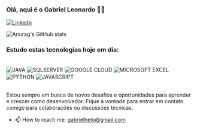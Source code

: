 
### Olá, aqui é o Gabriel Leonardo 👨‍💻

[![Linkedn](https://img.shields.io/badge/LinkedIn-0077B5?style=for-the-badge&logo=linkedin&logoColor=white)](https://www.linkedin.com/in/gabrielanalisedesistemas) 

<!--[![Anurag's GitHub stats](https://github-readme-stats.vercel.app/api?username=gabrielhleonardo)](https://github.com/anuraghazra/github-readme-stats)-->
![Anurag's GitHub stats](https://github-readme-stats.vercel.app/api?username=gabrielhleonardo&show_icons=true&theme=gruvbox)

### Estudo estas tecnologias hoje em dia: 
<div style="display: inline_block"><br/>
    <img align="center" alt="JAVA" src="https://img.shields.io/badge/Java-ED8B00?style=for-the-badge&logo=openjdk&logoColor=white"  />
    <img align="center" alt="SQLSERVER" src="https://img.shields.io/badge/Microsoft_SQL_Server-CC2927?style=for-the-badge&logo=microsoft-sql-server&logoColor=white" />
    <img align="center" alt="GOOGLE CLOUD" src="https://img.shields.io/badge/Google_Cloud-4285F4?style=for-the-badge&logo=google-cloud&logoColor=white" />
     <img align="center" alt="MICROSOFT EXCEL" src="https://img.shields.io/badge/Microsoft_Excel-217346?style=for-the-badge&logo=microsoft-excel&logoColor=white)"  />
     <img align="center" alt="PYTHON" src="https://img.shields.io/badge/Python-3776AB?style=for-the-badge&logo=python&logoColor=white"  />
    <img align="center" alt="JAVASCRIPT" src="https://img.shields.io/badge/JavaScript-F7DF1E?style=for-the-badge&logo=javascript&logoColor=black"  />
    
</div>
<br>

Estou sempre em busca de novos desafios e oportunidades para aprender e crescer como desenvolvedor. Fique à vontade para entrar em contato comigo para colaborações ou discussões técnicas. 
- 📫 How to reach me: gabrielhelo@gmail.com
